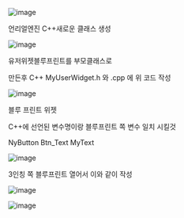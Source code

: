 ![image](https://github.com/DawnRain1325/UnrealEngine-2/assets/147826246/f340caa7-d8fb-47fd-9454-8a30878a9a03)

언리얼엔진 C++새로운 클래스 생성

![image](https://github.com/DawnRain1325/UnrealEngine-2/assets/147826246/45a33a53-fedb-448d-bd76-4c2f9b382b92)


유저위젯블루프린트를 부모클래스로 

만든후 C++ MyUserWidget.h 와 .cpp 에 위 코드 작성

![image](https://github.com/DawnRain1325/UnrealEngine-2/assets/147826246/b79c6df6-71ec-4f22-b484-d858d4fe29c5)

블루 프린트 위젯 

C++에 선언된 변수명이랑 블루프린트 쪽 변수 일치 시킬것 

NyButton
Btn_Text
MyText

![image](https://github.com/DawnRain1325/UnrealEngine-2/assets/147826246/8117e401-e195-4c6c-a4c7-894a01814ab9)

3인칭 쪽 블루프린트 열어서 이와 같이 작성

![image](https://github.com/DawnRain1325/UnrealEngine-2/assets/147826246/524a20e0-f237-4bf1-8dcb-5522ad34f0de)

![image](https://github.com/DawnRain1325/UnrealEngine-2/assets/147826246/fe6d7d57-3db4-4feb-bbc7-d43bf202b20e)

